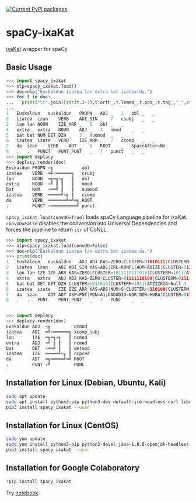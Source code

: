 [![Current PyPI packages](https://badge.fury.io/py/spacy-ixakat.svg)](https://pypi.org/project/spacy-ixakat/)

# spaCy-ixaKat

[ixaKat](http://ixa2.si.ehu.es/ixakat/ixa-pipe-dep-eu.php) wrapper for spaCy

## Basic Usage

```py
>>> import spacy_ixakat
>>> nlp=spacy_ixakat.load()
>>> doc=nlp("Euskaldun izatea lan extra bat izatea da.")
>>> for t in doc:
...   print("\t".join([str(t.i+1),t.orth_,t.lemma_,t.pos_,t.tag_,"_",str(0 if t.head==t else t.head.i+1),t.dep_,"_","_" if t.whitespace_ else "SpaceAfter=No"]))
...
1	Euskaldun	euskaldun	PROPN	ADJ	_	2	obl	_	_
2	izatea	izan	VERB	ADI_SIN	_	7	csubj	_	_
3	lan	lan	NOUN	IZE_ARR	_	6	obl	_	_
4	extra	extra	NOUN	ADJ	_	3	nmod	_	_
5	bat	bat	NUM	DET_DZH	_	3	nummod	_	_
6	izatea	izate	VERB	IZE_ARR	_	7	ccomp	_	_
7	da	izan	VERB	ADT	_	0	ROOT	_	SpaceAfter=No
8	.	.	PUNCT	PUNT_PUNT	_	7	punct	_	_
>>> import deplacy
>>> deplacy.render(doc)
Euskaldun PROPN <╗           obl
izatea    VERB  ═╝<══════╗   csubj
lan       NOUN  ═╗═╗<╗   ║   obl
extra     NOUN  <╝ ║ ║   ║   nmod
bat       NUM   <══╝ ║   ║   nummod
izatea    VERB  ═════╝<╗ ║   ccomp
da        VERB  ═══════╝═╝═╗ ROOT
.         PUNCT <══════════╝ punct
```

`spacy_ixakat.load(convUD=True)` loads spaCy Language pipeline for ixaKat. `convUD=False` disables the conversion into Universal Dependencies and forces the pipeline to return `str` of CoNLL.

```py
>>> import spacy_ixakat
>>> nlp=spacy_ixakat.load(convUD=False)
>>> doc=nlp("Euskaldun izatea lan extra bat izatea da.")
>>> print(doc)
1	Euskaldun	euskaldun	ADJ	ADJ	KAS=ZERO|CLUSTER=01010111|CLUSTERM=0101|ATZIZKIA=Null	2	ncmod	_	_
2	izatea	izan	ADI	ADI_SIN	KAS=ABS|ERL=KONPL|ADM=ADIZE|CLUSTER=0110100|CLUSTERM=0110|ATZIZKIA=Null	7	xcomp_subj	_	_
3	lan	lan	IZE	IZE_ARR	KAS=ZERO|CLUSTER=1011110111010|CLUSTERM=1011|ATZIZKIA=Null	6	ncmod	_	_
4	extra	extra	ADJ	ADJ	KAS=ZERO|CLUSTER=01111110100|CLUSTERM=0111|ATZIZKIA=Null	3	ncmod	_	_
5	bat	bat	DET	DET_DZH	CLUSTER=1011010|CLUSTERM=1011|ATZIZKIA=Null	3	detmod	_	_
6	izatea	izate	IZE	IZE_ARR	KAS=ABS|NUM=S|CLUSTER=0110100|CLUSTERM=0110|ATZIZKIA=a	7	ncpred	_	_
7	da	izan	ADT	ADT	ASP=PNT|MDN=A1|DADUDIO=NOR|NOR=HURA|CLUSTER=0110100|CLUSTERM=0110|ATZIZKIA=Null	0	ROOT	_	SpaceAfter=No
8	.	.	PUNT	PUNT_PUNT	_	7	PUNC	_	_


>>> import deplacy
>>> deplacy.render(doc)
Euskaldun ADJ  <╗         ncmod
izatea    ADI  ═╝<══════╗ xcomp_subj
lan       IZE  ═╗═╗<╗   ║ ncmod
extra     ADJ  <╝ ║ ║   ║ ncmod
bat       DET  <══╝ ║   ║ detmod
izatea    IZE  ═════╝<╗ ║ ncpred
da        ADT  ═╗═════╝═╝ ROOT
.         PUNT <╝         PUNC
```

## Installation for Linux (Debian, Ubuntu, Kali)

```sh
sudo apt update
sudo apt install python3-pip python3-dev default-jre-headless curl libncursesw5
pip3 install spacy_ixakat --user
```

## Installation for Linux (CentOS)

```sh
sudo yum update
sudo yum install python3-pip python3-devel java-1.8.0-openjdk-headless curl ncurses
pip3 install spacy_ixakat --user
```

## Installation for Google Colaboratory

```py
!pip install spacy_ixakat
```

Try [notebook](https://colab.research.google.com/github/KoichiYasuoka/spaCy-ixaKat/blob/master/spacy_ixakat.ipynb).

